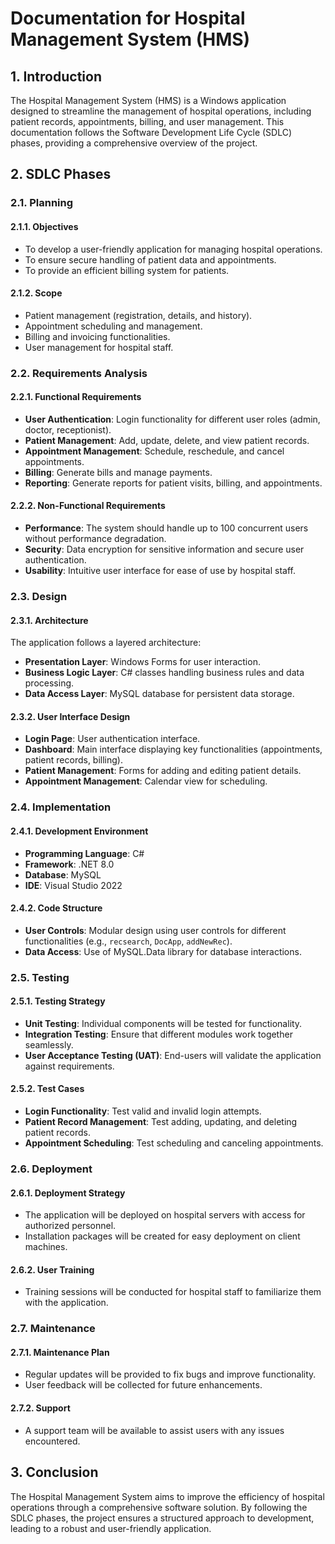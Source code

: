 # Documentation for Hospital Management System (HMS)

## 1. Introduction

The Hospital Management System (HMS) is a Windows application designed to streamline the management of hospital operations, including patient records, appointments, billing, and user management. This documentation follows the Software Development Life Cycle (SDLC) phases, providing a comprehensive overview of the project.

## 2. SDLC Phases

### 2.1. Planning

#### 2.1.1. Objectives
- To develop a user-friendly application for managing hospital operations.
- To ensure secure handling of patient data and appointments.
- To provide an efficient billing system for patients.

#### 2.1.2. Scope
- Patient management (registration, details, and history).
- Appointment scheduling and management.
- Billing and invoicing functionalities.
- User management for hospital staff.

### 2.2. Requirements Analysis

#### 2.2.1. Functional Requirements
- **User Authentication**: Login functionality for different user roles (admin, doctor, receptionist).
- **Patient Management**: Add, update, delete, and view patient records.
- **Appointment Management**: Schedule, reschedule, and cancel appointments.
- **Billing**: Generate bills and manage payments.
- **Reporting**: Generate reports for patient visits, billing, and appointments.

#### 2.2.2. Non-Functional Requirements
- **Performance**: The system should handle up to 100 concurrent users without performance degradation.
- **Security**: Data encryption for sensitive information and secure user authentication.
- **Usability**: Intuitive user interface for ease of use by hospital staff.

### 2.3. Design

#### 2.3.1. Architecture
The application follows a layered architecture:
- **Presentation Layer**: Windows Forms for user interaction.
- **Business Logic Layer**: C# classes handling business rules and data processing.
- **Data Access Layer**: MySQL database for persistent data storage.

#### 2.3.2. User Interface Design
- **Login Page**: User authentication interface.
- **Dashboard**: Main interface displaying key functionalities (appointments, patient records, billing).
- **Patient Management**: Forms for adding and editing patient details.
- **Appointment Management**: Calendar view for scheduling.

### 2.4. Implementation

#### 2.4.1. Development Environment
- **Programming Language**: C#
- **Framework**: .NET 8.0
- **Database**: MySQL
- **IDE**: Visual Studio 2022

#### 2.4.2. Code Structure
- **User Controls**: Modular design using user controls for different functionalities (e.g., `recsearch`, `DocApp`, `addNewRec`).
- **Data Access**: Use of MySQL.Data library for database interactions.

### 2.5. Testing

#### 2.5.1. Testing Strategy
- **Unit Testing**: Individual components will be tested for functionality.
- **Integration Testing**: Ensure that different modules work together seamlessly.
- **User Acceptance Testing (UAT)**: End-users will validate the application against requirements.

#### 2.5.2. Test Cases
- **Login Functionality**: Test valid and invalid login attempts.
- **Patient Record Management**: Test adding, updating, and deleting patient records.
- **Appointment Scheduling**: Test scheduling and canceling appointments.

### 2.6. Deployment

#### 2.6.1. Deployment Strategy
- The application will be deployed on hospital servers with access for authorized personnel.
- Installation packages will be created for easy deployment on client machines.

#### 2.6.2. User Training
- Training sessions will be conducted for hospital staff to familiarize them with the application.

### 2.7. Maintenance

#### 2.7.1. Maintenance Plan
- Regular updates will be provided to fix bugs and improve functionality.
- User feedback will be collected for future enhancements.

#### 2.7.2. Support
- A support team will be available to assist users with any issues encountered.

## 3. Conclusion

The Hospital Management System aims to improve the efficiency of hospital operations through a comprehensive software solution. By following the SDLC phases, the project ensures a structured approach to development, leading to a robust and user-friendly application.
